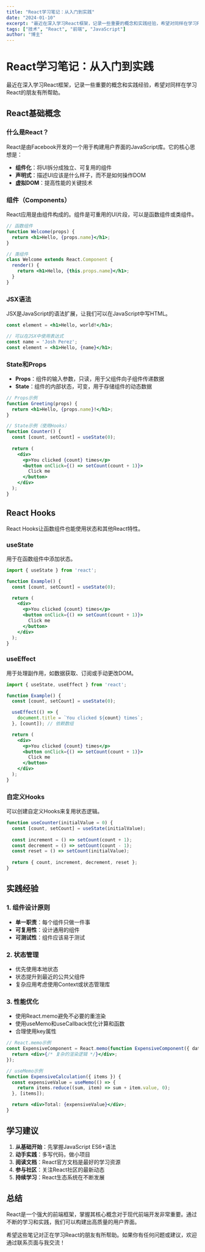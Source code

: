 ```yaml
---
title: "React学习笔记：从入门到实践"
date: "2024-01-10"
excerpt: "最近在深入学习React框架，记录一些重要的概念和实践经验，希望对同样在学习React的朋友有所帮助。"
tags: ["技术", "React", "前端", "JavaScript"]
author: "博主"
---
```


# React学习笔记：从入门到实践

最近在深入学习React框架，记录一些重要的概念和实践经验，希望对同样在学习React的朋友有所帮助。

## React基础概念

### 什么是React？

React是由Facebook开发的一个用于构建用户界面的JavaScript库。它的核心思想是：

- **组件化**：将UI拆分成独立、可复用的组件
- **声明式**：描述UI应该是什么样子，而不是如何操作DOM
- **虚拟DOM**：提高性能的关键技术

### 组件（Components）

React应用是由组件构成的。组件是可重用的UI片段，可以是函数组件或类组件。

```jsx
// 函数组件
function Welcome(props) {
  return <h1>Hello, {props.name}</h1>;
}

// 类组件
class Welcome extends React.Component {
  render() {
    return <h1>Hello, {this.props.name}</h1>;
  }
}
```

### JSX语法

JSX是JavaScript的语法扩展，让我们可以在JavaScript中写HTML。

```jsx
const element = <h1>Hello, world!</h1>;

// 可以在JSX中使用表达式
const name = 'Josh Perez';
const element = <h1>Hello, {name}</h1>;
```

### State和Props

- **Props**：组件的输入参数，只读，用于父组件向子组件传递数据
- **State**：组件的内部状态，可变，用于存储组件的动态数据

```jsx
// Props示例
function Greeting(props) {
  return <h1>Hello, {props.name}!</h1>;
}

// State示例（使用Hooks）
function Counter() {
  const [count, setCount] = useState(0);
  
  return (
    <div>
      <p>You clicked {count} times</p>
      <button onClick={() => setCount(count + 1)}>
        Click me
      </button>
    </div>
  );
}
```

## React Hooks

React Hooks让函数组件也能使用状态和其他React特性。

### useState

用于在函数组件中添加状态。

```jsx
import { useState } from 'react';

function Example() {
  const [count, setCount] = useState(0);

  return (
    <div>
      <p>You clicked {count} times</p>
      <button onClick={() => setCount(count + 1)}>
        Click me
      </button>
    </div>
  );
}
```

### useEffect

用于处理副作用，如数据获取、订阅或手动更改DOM。

```jsx
import { useState, useEffect } from 'react';

function Example() {
  const [count, setCount] = useState(0);

  useEffect(() => {
    document.title = `You clicked ${count} times`;
  }, [count]); // 依赖数组

  return (
    <div>
      <p>You clicked {count} times</p>
      <button onClick={() => setCount(count + 1)}>
        Click me
      </button>
    </div>
  );
}
```

### 自定义Hooks

可以创建自定义Hooks来复用状态逻辑。

```jsx
function useCounter(initialValue = 0) {
  const [count, setCount] = useState(initialValue);
  
  const increment = () => setCount(count + 1);
  const decrement = () => setCount(count - 1);
  const reset = () => setCount(initialValue);
  
  return { count, increment, decrement, reset };
}
```

## 实践经验

### 1. 组件设计原则

- **单一职责**：每个组件只做一件事
- **可复用性**：设计通用的组件
- **可测试性**：组件应该易于测试

### 2. 状态管理

- 优先使用本地状态
- 状态提升到最近的公共父组件
- 复杂应用考虑使用Context或状态管理库

### 3. 性能优化

- 使用React.memo避免不必要的重渲染
- 使用useMemo和useCallback优化计算和函数
- 合理使用key属性

```jsx
// React.memo示例
const ExpensiveComponent = React.memo(function ExpensiveComponent({ data }) {
  return <div>{/* 复杂的渲染逻辑 */}</div>;
});

// useMemo示例
function ExpensiveCalculation({ items }) {
  const expensiveValue = useMemo(() => {
    return items.reduce((sum, item) => sum + item.value, 0);
  }, [items]);

  return <div>Total: {expensiveValue}</div>;
}
```

## 学习建议

1. **从基础开始**：先掌握JavaScript ES6+语法
2. **动手实践**：多写代码，做小项目
3. **阅读文档**：React官方文档是最好的学习资源
4. **参与社区**：关注React社区的最新动态
5. **持续学习**：React生态系统在不断发展

## 总结

React是一个强大的前端框架，掌握其核心概念对于现代前端开发非常重要。通过不断的学习和实践，我们可以构建出高质量的用户界面。

希望这些笔记对正在学习React的朋友有所帮助。如果你有任何问题或建议，欢迎通过联系页面与我交流！
